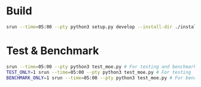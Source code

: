 # Build

```bash
srun --time=05:00 --pty python3 setup.py develop --install-dir ./install
```

# Test & Benchmark

```bash
srun --time=05:00 --pty python3 test_moe.py # For testing and benchmarking
TEST_ONLY=1 srun --time=05:00 --pty python3 test_moe.py # For testing
BENCHMARK_ONLY=1 srun --time=05:00 --pty python3 test_moe.py # For benchmarking
```
